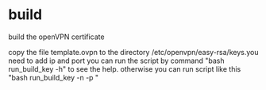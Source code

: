 # build
build the openVPN certificate

copy the file template.ovpn to the directory /etc/openvpn/easy-rsa/keys.you need to add ip and port 
you can run the script by command "bash run_build_key -h" to see the help.
otherwise you can run script like this "bash run_build_key -n <name> -p <purpose>"
